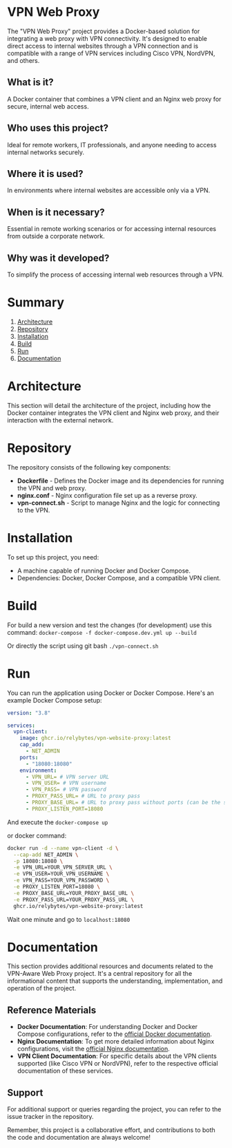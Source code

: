 # VPN Web Proxy

The "VPN Web Proxy" project provides a Docker-based solution for integrating a web proxy with VPN connectivity. It's designed to enable direct access to internal websites through a VPN connection and is compatible with a range of VPN services including Cisco VPN, NordVPN, and others.

## What is it?

A Docker container that combines a VPN client and an Nginx web proxy for secure, internal web access.

## Who uses this project?

Ideal for remote workers, IT professionals, and anyone needing to access internal networks securely.

## Where it is used?

In environments where internal websites are accessible only via a VPN.

## When is it necessary?

Essential in remote working scenarios or for accessing internal resources from outside a corporate network.

## Why was it developed?

To simplify the process of accessing internal web resources through a VPN.

# Summary

1. [Architecture](#architecture)
2. [Repository](#repository)
3. [Installation](#installation)
4. [Build](#build)
5. [Run](#run)
6. [Documentation](#documentation)

# Architecture

This section will detail the architecture of the project, including how the Docker container integrates the VPN client and Nginx web proxy, and their interaction with the external network.

# Repository

The repository consists of the following key components:

- **Dockerfile** - Defines the Docker image and its dependencies for running the VPN and web proxy.
- **nginx.conf** - Nginx configuration file set up as a reverse proxy.
- **vpn-connect.sh** - Script to manage Nginx and the logic for connecting to the VPN.

# Installation

To set up this project, you need:

- A machine capable of running Docker and Docker Compose.
- Dependencies: Docker, Docker Compose, and a compatible VPN client.

# Build

For build a new version and test the changes (for development) use this command: `docker-compose -f docker-compose.dev.yml up --build`

Or directly the script using git bash `./vpn-connect.sh`

# Run

You can run the application using Docker or Docker Compose. Here's an example Docker Compose setup:

```yaml
version: "3.8"

services:
  vpn-client:
    image: ghcr.io/relybytes/vpn-website-proxy:latest
    cap_add:
      - NET_ADMIN
    ports:
      - "18080:18080"
    environment:
      - VPN_URL= # VPN server URL
      - VPN_USER= # VPN username
      - VPN_PASS= # VPN password
      - PROXY_PASS_URL= # URL to proxy pass
      - PROXY_BASE_URL= # URL to proxy pass without ports (can be the same of proxy pass url)
      - PROXY_LISTEN_PORT=18080
```

And execute the `docker-compose up`

or docker command:

```bash
docker run -d --name vpn-client -d \
  --cap-add NET_ADMIN \
  -p 18080:18080 \
  -e VPN_URL=YOUR_VPN_SERVER_URL \
  -e VPN_USER=YOUR_VPN_USERNAME \
  -e VPN_PASS=YOUR_VPN_PASSWORD \
  -e PROXY_LISTEN_PORT=18080 \
  -e PROXY_BASE_URL=YOUR_PROXY_BASE_URL \
  -e PROXY_PASS_URL=YOUR_PROXY_PASS_URL \
  ghcr.io/relybytes/vpn-website-proxy:latest

```

Wait one minute and go to `localhost:18080`

# Documentation

This section provides additional resources and documents related to the VPN-Aware Web Proxy project. It's a central repository for all the informational content that supports the understanding, implementation, and operation of the project.

## Reference Materials

- **Docker Documentation**: For understanding Docker and Docker Compose configurations, refer to the [official Docker documentation](https://docs.docker.com/).
- **Nginx Documentation**: To get more detailed information about Nginx configurations, visit the [official Nginx documentation](https://nginx.org/en/docs/).
- **VPN Client Documentation**: For specific details about the VPN clients supported (like Cisco VPN or NordVPN), refer to the respective official documentation of these services.

## Support

For additional support or queries regarding the project, you can refer to the issue tracker in the repository.

Remember, this project is a collaborative effort, and contributions to both the code and documentation are always welcome!
